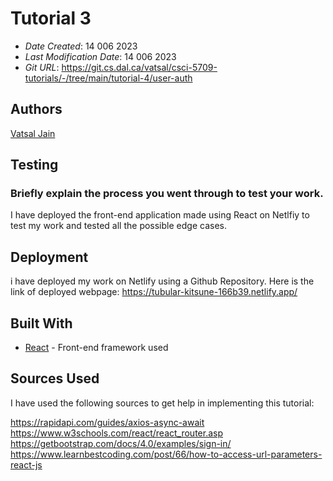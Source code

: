 # Tutorial 3

- _Date Created_: 14 006 2023
- _Last Modification Date_: 14 006 2023
- _Git URL_: https://git.cs.dal.ca/vatsal/csci-5709-tutorials/-/tree/main/tutorial-4/user-auth

## Authors

[Vatsal Jain](vt981557@dal.ca)

## Testing

### Briefly explain the process you went through to test your work.

I have deployed the front-end application made using React on Netlfiy to test my work and tested all the possible edge cases.

## Deployment

i have deployed my work on Netlify using a Github Repository. Here is the link of deployed webpage: https://tubular-kitsune-166b39.netlify.app/

## Built With

- [React](https://react.dev/) - Front-end framework used

## Sources Used

I have used the following sources to get help in implementing this tutorial:

https://rapidapi.com/guides/axios-async-await
https://www.w3schools.com/react/react_router.asp
https://getbootstrap.com/docs/4.0/examples/sign-in/
https://www.learnbestcoding.com/post/66/how-to-access-url-parameters-react-js
